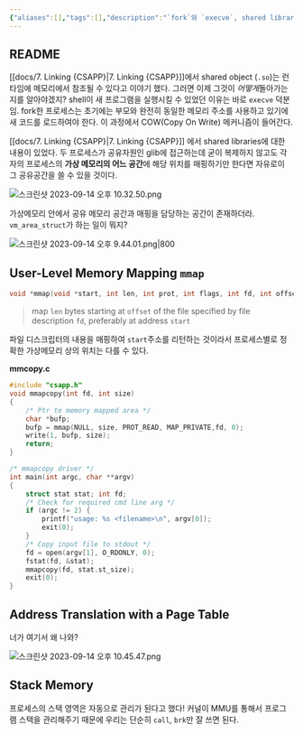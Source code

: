 ```yaml
---
{"aliases":[],"tags":[],"description":"`fork`와 `execve`, shared library를 여러 프로세스가 공유하는 기법인 Copy on Write 기법, 대망의 `mmap`","title":"11. memory mapping and Copy-on-write (COW) {SP}","created":"2023-09-14T21:41:53","updated":"2023-09-14T22:53:17","dg-publish":true,"permalink":"/docs/11. memory mapping and Copy-on-write (COW) {SP}/","dgPassFrontmatter":true}
---
```



## README

[[docs/7. Linking {CSAPP}\|7. Linking {CSAPP}]]에서 shared object (`.so`)는 런타임에 메모리에서 참조될 수 있다고 이야기 했다. 그러면 이제 그것이 *어떻게*돌아가는지를 알아야겠지? shell이 새 프로그램을 실행시킬 수 있었던 이유는 바로 `execve` 덕분임. fork한 프로세스는 초기에는 부모와 완전히 동일한 메모리 주소를 사용하고 있기에 새 코드를 로드하여야 한다. 이 과정에서 COW(Copy On Write) 메커니즘이 들어간다. 

[[docs/7. Linking {CSAPP}\|7. Linking {CSAPP}]] 에서 shared libraries에 대한 내용이 있었다. 두 프로세스가 공유자원인 glib에 접근하는데 굳이 복제하지 않고도 각자의 프로세스의 **가상 메모리의 어느 공간**에 해당 위치를 매핑하기만 한다면 자유로이 그 공유공간을 쓸 수 있을 것이다.  

![스크린샷 2023-09-14 오후 10.32.50.png](/img/user/docs/assets/%EC%8A%A4%ED%81%AC%EB%A6%B0%EC%83%B7%202023-09-14%20%EC%98%A4%ED%9B%84%2010.32.50.png)  

가상메모리 안에서 공유 메모리 공간과 매핑을 담당하는 공간이 존재하더라. `vm_area_struct`가 하는 일이 뭐지?  

![스크린샷 2023-09-14 오후 9.44.01.png|800](/img/user/docs/assets/%EC%8A%A4%ED%81%AC%EB%A6%B0%EC%83%B7%202023-09-14%20%EC%98%A4%ED%9B%84%209.44.01.png)

## User-Level Memory Mapping `mmap`

```c
void *mmap(void *start, int len, int prot, int flags, int fd, int offset)
```

> map `len` bytes starting at `offset` of the file specified by file description `fd`, preferably at address `start`

파일 디스크립터의 내용을 매핑하여 `start`주소를 리턴하는 것이라서 프로세스별로 정확한 가상메모리 상의 위치는 다를 수 있다.

**mmcopy.c**

```c
#include "csapp.h"
void mmapcopy(int fd, int size)
{
	/* Ptr to memory mapped area */
	char *bufp;
	bufp = mmap(NULL, size, PROT_READ, MAP_PRIVATE,fd, 0); 
	write(1, bufp, size);
	return; 
}

/* mmapcopy driver */
int main(int argc, char **argv)
{
	struct stat stat; int fd;
	/* Check for required cmd line arg */
	if (argc != 2) {
		printf("usage: %s <filename>\n", argv[0]); 
		exit(0);
	}
	/* Copy input file to stdout */
	fd = open(argv[1], O_RDONLY, 0); 
	fstat(fd, &stat);
	mmapcopy(fd, stat.st_size); 
	exit(0);
}
```

## Address Translation with a Page Table

너가 여기서 왜 나와?

![스크린샷 2023-09-14 오후 10.45.47.png](/img/user/docs/assets/%EC%8A%A4%ED%81%AC%EB%A6%B0%EC%83%B7%202023-09-14%20%EC%98%A4%ED%9B%84%2010.45.47.png)

## Stack Memory

프로세스의 스택 영역은 자동으로 관리가 된다고 했다! 커널이 MMU를 통해서 프로그램 스택을 관리해주기 때문에 우리는 단순히 `call`, `brk`만 잘 쓰면 된다.
